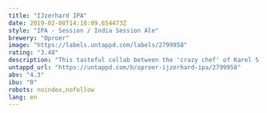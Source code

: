 ```yaml
---
title: "IJzerhard IPA"
date: 2019-02-08T14:18:09.654473Z
style: "IPA - Session / India Session Ale"
brewery: "Oproer"
image: "https://labels.untappd.com/labels/2799958"
rating: "3.48"
description: "This tasteful collab between the 'crazy chef' of Karel 5 and the brewers of Oproer, is a fresh IPA. Made with the special element verveine, harvested from the monastery garden of Karel 5."
untappd_url: "https://untappd.com/b/oproer-ijzerhard-ipa/2799958"
abv: "4.3"
ibu: "0"
robots: noindex,nofollow
lang: en
---
```

